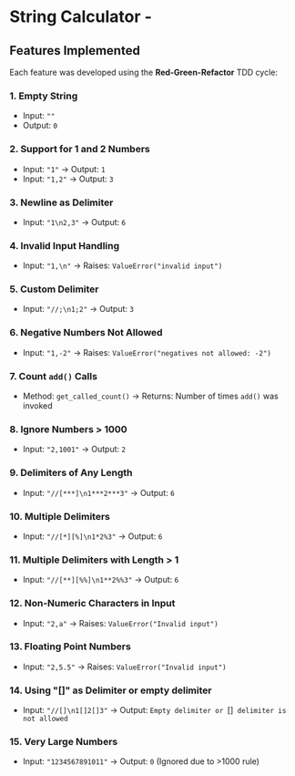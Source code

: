 # String Calculator -

## Features Implemented

Each feature was developed using the **Red-Green-Refactor** TDD cycle:

### 1.  Empty String
- Input: `""`
- Output: `0`

### 2. Support for 1 and 2 Numbers
- Input: `"1"` → Output: `1`  
- Input: `"1,2"` → Output: `3`

### 3. Newline as Delimiter
- Input: `"1\n2,3"` → Output: `6`

### 4.  Invalid Input Handling
- Input: `"1,\n"` → Raises: `ValueError("invalid input")`

### 5.  Custom Delimiter
- Input: `"//;\n1;2"` → Output: `3`

### 6.  Negative Numbers Not Allowed
- Input: `"1,-2"` → Raises: `ValueError("negatives not allowed: -2")`

### 7.  Count `add()` Calls
- Method: `get_called_count()` → Returns: Number of times `add()` was invoked

### 8.  Ignore Numbers > 1000
- Input: `"2,1001"` → Output: `2`

### 9.  Delimiters of Any Length
- Input: `"//[***]\n1***2***3"` → Output: `6`

### 10.  Multiple Delimiters
- Input: `"//[*][%]\n1*2%3"` → Output: `6`

### 11.  Multiple Delimiters with Length > 1
- Input: `"//[**][%%]\n1**2%%3"` → Output: `6`

### 12.  Non-Numeric Characters in Input
- Input: `"2,a"` → Raises: `ValueError("Invalid input")`

### 13.  Floating Point Numbers
- Input: `"2,5.5"` → Raises: `ValueError("Invalid input")`

### 14.  Using "[]" as Delimiter or empty delimiter
- Input: `"//[]\n1[]2[]3"` → Output: `Empty delimiter or `[]` delimiter is not allowed`

### 15.  Very Large Numbers
- Input: `"1234567891011"` → Output: `0` (Ignored due to >1000 rule)



